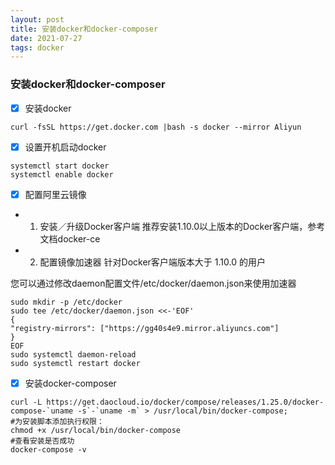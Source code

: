 ```yaml
---
layout: post
title: 安装docker和docker-composer
date: 2021-07-27
tags: docker
---
```

### 安装docker和docker-composer
- [x] 安装docker

```shell
curl -fsSL https://get.docker.com |bash -s docker --mirror Aliyun
```
- [x] 设置开机启动docker
```shell
systemctl start docker
systemctl enable docker
```
- [x] 配置阿里云镜像

+ 1. 安装／升级Docker客户端
   推荐安装1.10.0以上版本的Docker客户端，参考文档docker-ce

+ 2. 配置镜像加速器
   针对Docker客户端版本大于 1.10.0 的用户

您可以通过修改daemon配置文件/etc/docker/daemon.json来使用加速器
```shell
sudo mkdir -p /etc/docker
sudo tee /etc/docker/daemon.json <<-'EOF'
{
"registry-mirrors": ["https://gg40s4e9.mirror.aliyuncs.com"]
}
EOF
sudo systemctl daemon-reload
sudo systemctl restart docker
```
- [x] 安装docker-composer

```shell
curl -L https://get.daocloud.io/docker/compose/releases/1.25.0/docker-compose-`uname -s`-`uname -m` > /usr/local/bin/docker-compose;
#为安装脚本添加执行权限：
chmod +x /usr/local/bin/docker-compose
#查看安装是否成功
docker-compose -v

```